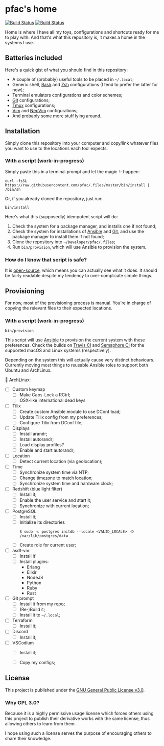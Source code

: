 # pfac's home

[![Build Status](https://travis-ci.org/pfac/.files.svg?branch=master)][travis-build]
[![Build Status](https://semaphoreci.com/api/v1/pfac/files/branches/master/shields_badge.svg)][semaphore-build]

Home is where I have all my toys, configurations and shortcuts ready for me to
play with. And that's what this repository is, it makes a home in the systems I
use.


## Batteries included

Here's a quick gist of what you should find in this repository:

- A couple of (probably) useful tools to be placed in `~/.local`;
- Generic shell, [Bash][bash] and [Zsh][zsh] configurations (I tend to prefer
  the latter for now);
- Terminal emulators configurations and color schemes;
- [Git][git] configurations;
- [Tmux][tmux] configurations;
- [Vim][vim] and [NeoVim][neovim] configurations;
- And probably some more stuff lying around.


## Installation

Simply clone this repository into your computer and copy/link whatever files
you want to use to the locations each tool expects.


### With a script (work-in-progress)

Simply paste this in a terminal prompt and let the magic :sparkles: happen:

    curl -fsSL https://raw.githubusercontent.com/pfac/.files/master/bin/install | /bin/sh

Or, if you already cloned the repository, just run:

    bin/install

Here's what this (supposedly) idempotent script will do:

1. Check the system for a package manager, and installs one if not found;
2. Check the system for installations of [Ansible][ansible] and [Git][git], and
   use the package manager to install them if not found;
3. Clone the repository into `~/Developer/pfac/.files`;
4. Run `bin/provision`, which will use Ansible to provision the system.


### How do I know that script is safe?

It is [open-source](https://github.com/pfac/.files/blob/master/bin/install),
which means you can actually see what it does. It should be fairly readable
despite my tendency to over-complicate simple things.


## Provisioning

For now, most of the provisioning process is manual. You're in charge of copying
the relevant files to their expected locations.


### With a script (work-in-progress)

    bin/provision

This script will use [Ansible][ansible] to provision the current system with
these preferences. Check the builds on [Travis CI][travis-build] and
[Semaphore CI][semaphore-build] for the supported macOS and Linux systems
(respectively).

Depending on the system this will actually cause very distinct behaviours.
Currently moving most things to reusable Ansible roles to support both Ubuntu
and ArchLinux.

:shopping_cart: ArchLinux:

- [ ] Custom keymap
  - [ ] Make Caps-Lock a RCtrl;
  - [ ] OSX-like international dead keys
- [ ] Tilix
  - [ ] Create custom Ansible module to use DConf load;
  - [ ] Update Tilix config from my preferences;
  - [ ] Configure Tilix from DConf file;
- [ ] Displays
  - [ ] Install arandr;
  - [ ] Install autorandr;
  - [ ] Load display profiles?
  - [ ] Enable and start autorandr;
- [ ] Location
  - [ ] Detect current location (via geolocation);
- [ ] Time
  - [ ] Synchronize system time via NTP;
  - [ ] Change timezone to match location;
  - [ ] Synchronize system time and hardware clock;
- [ ] Redshift (blue light filter)
  - [ ] Install it;
  - [ ] Enable the user service and start it;
  - [ ] Synchronize with current location;
- [ ] PostgreSQL
  - [ ] Install it;
  - [ ] Initialize its directories
    ```
    $ sudo -u postgres initdb --locale <VALID_LOCALE> -D /var/lib/postgres/data
    ```
  - [ ] Create role for current user;
- [ ] asdf-vm
  - [ ] Install it'
  - [ ] Install plugins:
    - Erlang
    - Elixir
    - NodeJS
    - Python
    - Ruby
    - Rust
- [ ] Git prompt
  - [ ] Install it from my repo;
  - [ ] (Re-)Build it;
  - [ ] Install it to `~/.local`;
- [ ] Terraform
  - [ ] Install it;
- [ ] Discord
  - [ ] Install it;
- [ ] VSCodium
  - [ ] Install it;
  - [ ] Copy my configs;


## License

This project is published under the [GNU General Public License v3.0][license].


### Why GPL 3.0?

Because it is a highly permissive usage license which forces others using this
project to publish their derivative works with the same license, thus allowing
others to learn from them.

I hope using such a license serves the purpose of encouraging others to share
their knowledge.


[ansible]: https://www.ansible.com/
[bash]: https://www.gnu.org/software/bash/
[git]: https://git-scm.com/
[license]: /LICENSE.txt
[neovim]: https://neovim.io/
[tmux]: https://github.com/tmux/tmux
[vim]: https://www.vim.org/
[zsh]: http://www.zsh.org/

[semaphore-build]: https://semaphoreci.com/pfac/files
[travis-build]: https://travis-ci.org/pfac/.files
